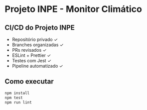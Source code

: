 # Projeto INPE - Monitor Climático

## CI/CD do Projeto INPE

- Repositório privado ✓
- Branches organizadas ✓
- PRs revisados ✓
- ESLint + Prettier ✓
- Testes com Jest ✓
- Pipeline automatizado ✓

## Como executar

```bash
npm install
npm test
npm run lint